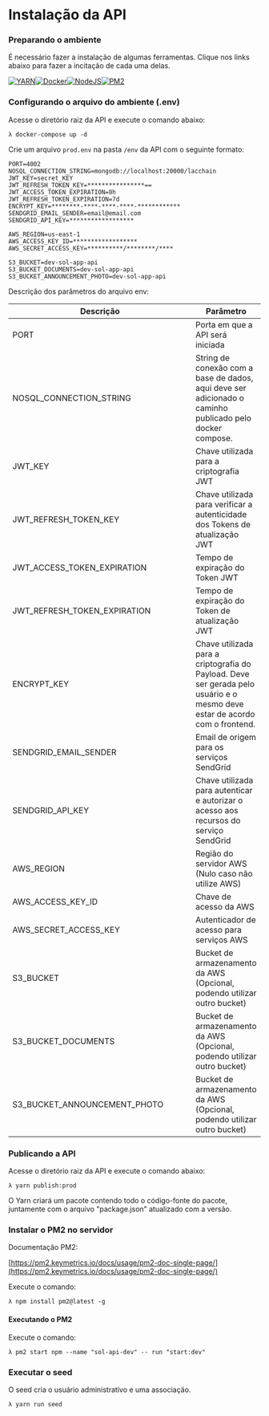 # Instalação da API

### Preparando o ambiente

É necessário fazer a instalação de algumas ferramentas. Clique nos links abaixo para fazer a incitação de cada uma delas.

[![YARN](https://img.shields.io/badge/Yarn-2C8EBB.svg?style=for-the-badge\&logo=Yarn\&logoColor=white)](https://yarnpkg.com/cli/install)[![Docker](https://img.shields.io/badge/docker-%230db7ed.svg?style=for-the-badge\&logo=docker\&logoColor=white)](https://docs.docker.com/compose/install/#install-compose)[![NodeJS](https://img.shields.io/badge/node.js-%2343853D.svg?style=for-the-badge\&logo=node.js\&logoColor=white)](https://nodejs.org/en/)[![PM2](https://img.shields.io/badge/PM2-2B037A.svg?style=for-the-badge\&logo=PM2\&logoColor=white)](https://www.npmjs.com/package/pm2)

### Configurando o arquivo do ambiente (.env)

Acesse o diretório raiz da API e execute o comando abaixo:

```
λ docker-compose up -d
```

Crie um arquivo `prod.env` na pasta `/env` da API com o seguinte formato:

```
PORT=4002
NOSQL_CONNECTION_STRING=mongodb://localhost:20000/lacchain
JWT_KEY=secret_KEY
JWT_REFRESH_TOKEN_KEY=****************==
JWT_ACCESS_TOKEN_EXPIRATION=8h
JWT_REFRESH_TOKEN_EXPIRATION=7d
ENCRYPT_KEY=********-****-****-****-************
SENDGRID_EMAIL_SENDER=email@email.com
SENDGRID_API_KEY=******************

AWS_REGION=us-east-1
AWS_ACCESS_KEY_ID=******************
AWS_SECRET_ACCESS_KEY=**********/********/****

S3_BUCKET=dev-sol-app-api
S3_BUCKET_DOCUMENTS=dev-sol-app-api
S3_BUCKET_ANNOUNCEMENT_PHOTO=dev-sol-app-api                                    
```

Descrição dos parâmetros do arquivo env:&#x20;

<table><thead><tr><th width="378">Descrição</th><th>Parâmetro</th></tr></thead><tbody><tr><td>PORT</td><td>Porta em que a API será iniciada</td></tr><tr><td>NOSQL_CONNECTION_STRING</td><td>String de conexão com a base de dados, aqui deve ser adicionado o caminho publicado pelo docker compose.</td></tr><tr><td>JWT_KEY</td><td>Chave utilizada para a criptografia JWT</td></tr><tr><td>JWT_REFRESH_TOKEN_KEY</td><td>Chave utilizada para verificar a autenticidade dos Tokens de atualização JWT</td></tr><tr><td>JWT_ACCESS_TOKEN_EXPIRATION</td><td>Tempo de expiração do Token JWT</td></tr><tr><td>JWT_REFRESH_TOKEN_EXPIRATION</td><td>Tempo de expiração do Token de atualização JWT</td></tr><tr><td>ENCRYPT_KEY</td><td>Chave utilizada para a criptografia do Payload. Deve ser gerada pelo usuário e o mesmo deve estar de acordo com o frontend.</td></tr><tr><td>SENDGRID_EMAIL_SENDER</td><td>Email de origem para os serviços SendGrid</td></tr><tr><td>SENDGRID_API_KEY</td><td>Chave utilizada para autenticar e autorizar o acesso aos recursos do serviço SendGrid</td></tr><tr><td>AWS_REGION</td><td>Região do servidor AWS (Nulo caso não utilize AWS)</td></tr><tr><td>AWS_ACCESS_KEY_ID</td><td>Chave de acesso da AWS</td></tr><tr><td>AWS_SECRET_ACCESS_KEY</td><td>Autenticador de acesso para serviços AWS</td></tr><tr><td>S3_BUCKET</td><td>Bucket de armazenamento da AWS (Opcional, podendo utilizar outro bucket)</td></tr><tr><td>S3_BUCKET_DOCUMENTS</td><td>Bucket de armazenamento da AWS (Opcional, podendo utilizar outro bucket)</td></tr><tr><td>S3_BUCKET_ANNOUNCEMENT_PHOTO</td><td>Bucket de armazenamento da AWS (Opcional, podendo utilizar outro bucket)</td></tr></tbody></table>

### Publicando a API

Acesse o diretório raiz da API e execute o comando abaixo:

```
λ yarn publish:prod
```

O Yarn criará um pacote contendo todo o código-fonte do pacote, juntamente com o arquivo "package.json" atualizado com a versão.

### Instalar o PM2 no servidor

&#x20;Documentação PM2:&#x20;

[https://pm2.keymetrics.io/docs/usage/pm2-doc-single-page/](https://pm2.keymetrics.io/docs/usage/pm2-doc-single-page/)

Execute o comando:

```
λ npm install pm2@latest -g
```

#### Executando o PM2

Execute o comando:

```
λ pm2 start npm --name "sol-api-dev" -- run "start:dev"
```

### Executar o seed

O seed cria o usuário administrativo e uma associação.

```
λ yarn run seed
```
